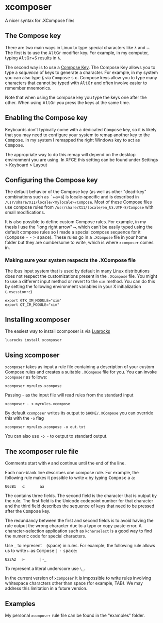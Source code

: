 # xcomposer
A nicer syntax for .XCompose files

## The Compose key

There are two main ways in Linux to type special characters like `λ` and `→`. The first is to use the <kbd>AltGr</kbd> modifier key. For example, in my computer, typing <kbd>AltGr</kbd>+<kbd>S</kbd> results in `§`.

The second way is to use a [Compose Key](https://en.wikipedia.org/wiki/Compose_key). The Compose Key allows you to type a *sequence* of keys to generate a character. For example, in my system you can also type `§` via <kbd>Compose</kbd> <kbd>s</kbd> <kbd>o</kbd>. Compose keys allow you to type many characters that cannot be typed with <kbd>AltGr</kbd> and often involve easier to remember mnemonics.

Note that when using the compose key you type the keys one after the other. When using <kbd>AltGr</kbd> you press the keys at the same time.

## Enabling the Compose key

Keyboards don't typically come with a dedicated <kbd>Compose</kbd> key, so it is likely that you may need to configure your system to remap another key to the <kbd>Compose</kbd>. In my system I remapped the right Windows key to act as <kbd>Compose</kbd>.

The appropriate way to do this remap will depend on the desktop environment you are using. In XFCE this setting can be found under Settings > Keyboard > Layout

## Configuring the Compose key

The default behavior of the Compose key (as well as other "dead-key" combinations such as <kbd>´</kbd>+<kbd>a</kbd>=`á`) is locale-specific and is described in `/usr/share/X11/locale/<mylocale>/Compose`. Most of these Compose files use compose rules from `/usr/share/X11/locale/en_US.UTF-8/Compose` with small modifications.

It is also possible to define custom Compose rules. For example, in my thesis I use the "long right arrow" `⟶`, which can't be easily typed using the default compose rules so I made a special compose sequence for it (<kbd>Compose</kbd> <kbd>-</kbd> <kbd>-</kbd> <kbd>&gt;</kbd> <kbd>space</kbd>). These rules go in a `.XCompose` file in your home folder but they are cumbersome to write, which is where `xcomposer` comes in.

### Making sure your system respects the .XCompose file

The ibus input system that is used by default in many Linux distributions does not respect the customizations present in the `.XCompose` file. You might to use a different input method or revert to the `xim` method. You can do this by setting the following environment variables in your X initialization (`.xsessionrc`)

    export GTK_IM_MODULE="xim"
    export QT_IM_MODULE="xim"

## Installing xcomposer

The easiest way to install xcomposer is via [Luarocks](https://www.luarocks.org)

    luarocks install xcomposer

## Using xcomposer

`xcomposer` takes as input a rule file containing a description of your custom Compose rules and creates a suitable `.XCompose` file for you. You can invoke `xcomposer` as follows:

    xcomposer myrules.xcompose

Passing `-` as the input file will read rules from the standard input

    xcomposer - < myrules.xcompose

By default `xcomposer` writes its output to `$HOME/.XCompose` you can override this with the `-o` flag

    xcomposer myrules.xcompose -o out.txt

You can also use `-o -` to output to standard output.

## The xcomposer rule file

Comments start with `#` and continue until the end of the line.

Each non-blank line describes one compose rule. For example, the following rule makes it possible to write `α` by typing <kbd>Compose</kbd>  <kbd>a</kbd> <kbd>a</kbd>:

    U03B1   α       aa

The contains three fields. The second field is the character that is output by the rule. The first field is the Unicode codepoint number for that character and the third field describes the sequence of keys that need to be pressed after the <kbd>Compose</kbd> key.

The redundancy between the first and second fields is to avoid having the rule output the wrong character due to a typo or copy-paste error. A character-selection application such as `kcharselect` is a good way to find the numeric code for special characters.
 

Use `_` to represent ` ` (space) in rules. For example, the following rule allows us to write `⊢` as <kbd>Compose</kbd> <kbd>|</kbd> <kbd>-</kbd> <kbd>space</kbd>:

    U22A2   ⊢       |-_

To represent a literal underscore use `\_`.

In the current version of `xcomposer` it is impossible to write rules involving whitespace characters other than space (for example, TAB). We may address this limitation in a future version.

## Examples

My personal `xcomposer` rule file can be found in the "examples" folder.
